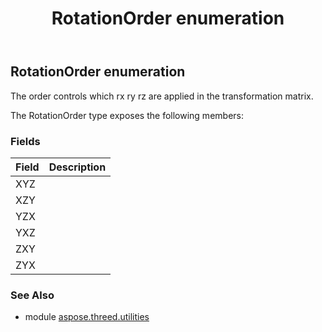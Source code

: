 ﻿---
title: RotationOrder enumeration
second_title: Aspose.3D for Python via .NET API References
description: 
type: docs
weight: 290
url: /python-net/aspose.threed.utilities/rotationorder/
is_root: false
---

## RotationOrder enumeration

The order controls which rx ry rz are applied in the transformation matrix.



The RotationOrder type exposes the following members:

### Fields
| Field | Description |
| :- | :- |
| XYZ |  |
| XZY |  |
| YZX |  |
| YXZ |  |
| ZXY |  |
| ZYX |  |


### See Also

* module [aspose.threed.utilities](../)
